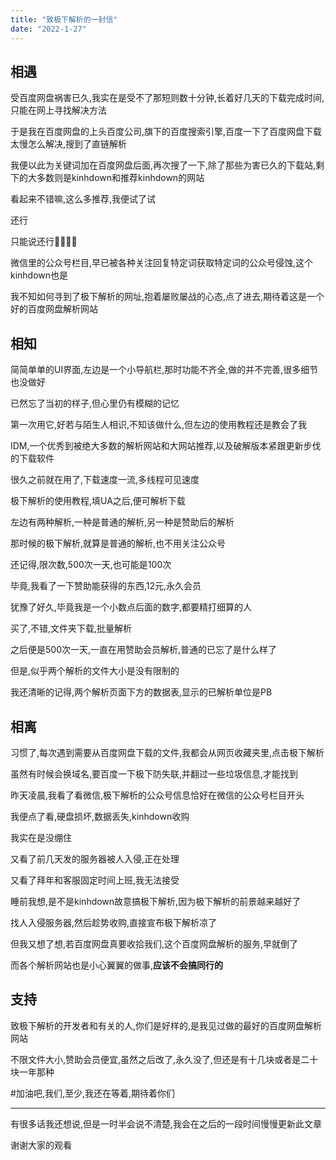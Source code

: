 ```yaml
---
title: "致极下解析的一封信"
date: "2022-1-27"
---
```


## 相遇

受百度网盘祸害已久,我实在是受不了那短则数十分钟,长着好几天的下载完成时间,只能在网上寻找解决方法

于是我在百度网盘的上头百度公司,旗下的百度搜索引擎,百度一下了百度网盘下载太慢怎么解决,搜到了直链解析

我便以此为关键词加在百度网盘后面,再次搜了一下,除了那些为害已久的下载站,剩下的大多数则是kinhdown和推荐kinhdown的网站

看起来不错嘛,这么多推荐,我便试了试

还行

只能说还行🥵😓🤏🙏

微信里的公众号栏目,早已被各种关注回复特定词获取特定词的公众号侵蚀,这个kinhdown也是

我不知如何寻到了极下解析的网址,抱着屡败屡战的心态,点了进去,期待着这是一个好的百度网盘解析网站

## 相知

简简单单的UI界面,左边是一个小导航栏,那时功能不齐全,做的并不完善,很多细节也没做好

已然忘了当初的样子,但心里仍有模糊的记忆

第一次用它,好若与陌生人相识,不知该做什么,但左边的使用教程还是教会了我

IDM,一个优秀到被绝大多数的解析网站和大网站推荐,以及破解版本紧跟更新步伐的下载软件

很久之前就在用了,下载速度一流,多线程可见速度

极下解析的使用教程,填UA之后,便可解析下载

左边有两种解析,一种是普通的解析,另一种是赞助后的解析

那时候的极下解析,就算是普通的解析,也不用关注公众号

还记得,限次数,500次一天,也可能是100次

毕竟,我看了一下赞助能获得的东西,12元,永久会员

犹豫了好久,毕竟我是一个小数点后面的数字,都要精打细算的人

买了,不错,文件夹下载,批量解析

之后便是500次一天,一直在用赞助会员解析,普通的已忘了是什么样了

但是,似乎两个解析的文件大小是没有限制的

我还清晰的记得,两个解析页面下方的数据表,显示的已解析单位是PB

## 相离

习惯了,每次遇到需要从百度网盘下载的文件,我都会从网页收藏夹里,点击极下解析

虽然有时候会换域名,要百度一下极下防失联,并翻过一些垃圾信息,才能找到

昨天凌晨,我看了看微信,极下解析的公众号信息恰好在微信的公众号栏目开头

我便点了看,硬盘损坏,数据丢失,kinhdown收购

我实在是没绷住

又看了前几天发的服务器被人入侵,正在处理

又看了拜年和客服固定时间上班,我无法接受

睡前我想,是不是kinhdown故意搞极下解析,因为极下解析的前景越来越好了

找人入侵服务器,然后趁势收购,直接宣布极下解析凉了

但我又想了想,若百度网盘真要收拾我们,这个百度网盘解析的服务,早就倒了

而各个解析网站也是小心翼翼的做事,**应该不会搞同行的**

## 支持

致极下解析的开发者和有关的人,你们是好样的,是我见过做的最好的百度网盘解析网站

不限文件大小,赞助会员便宜,虽然之后改了,永久没了,但还是有十几块或者是二十块一年那种

#加油吧,我们,至少,我还在等着,期待着你们

---
有很多话我还想说,但是一时半会说不清楚,我会在之后的一段时间慢慢更新此文章

谢谢大家的观看